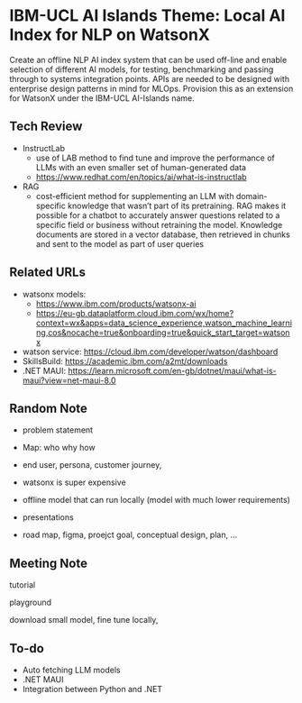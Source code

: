 # IBM-UCL AI Islands Theme: Local AI Index for NLP on WatsonX

Create an offline NLP AI index system that can be used off-line and 
enable selection of different AI models, for testing, 
benchmarking and passing through to systems integration points. 
APIs are needed to be designed with enterprise design patterns in mind for MLOps. 
Provision this as an extension for WatsonX under the IBM-UCL AI-Islands name. 

## Tech Review

- InstructLab
    - use of LAB method to find tune and improve the performance of LLMs with an even smaller set of human-generated data
    - https://www.redhat.com/en/topics/ai/what-is-instructlab
- RAG
    - cost-efficient method for supplementing an LLM with domain-specific knowledge that wasn’t part of its pretraining. RAG makes it possible for a chatbot to accurately answer questions related to a specific field or business without retraining the model. Knowledge documents are stored in a vector database, then retrieved in chunks and sent to the model as part of user queries

## Related URLs

- watsonx models: 
    - https://www.ibm.com/products/watsonx-ai
    - https://eu-gb.dataplatform.cloud.ibm.com/wx/home?context=wx&apps=data_science_experience,watson_machine_learning,cos&nocache=true&onboarding=true&quick_start_target=watsonx
- watson service: https://cloud.ibm.com/developer/watson/dashboard
- SkillsBuild: https://academic.ibm.com/a2mt/downloads
- .NET MAUI: https://learn.microsoft.com/en-gb/dotnet/maui/what-is-maui?view=net-maui-8.0

## Random Note
- problem statement
- Map: who why how
- end user, persona, customer journey, 

- watsonx is super expensive
- offline model that can run locally (model with much lower requirements) 

- presentations
- road map, figma, proejct goal, conceptual design, plan, ...

## Meeting Note

tutorial

playground

download small model, fine tune locally, 

## To-do

- Auto fetching LLM models
- .NET MAUI
- Integration between Python and .NET
